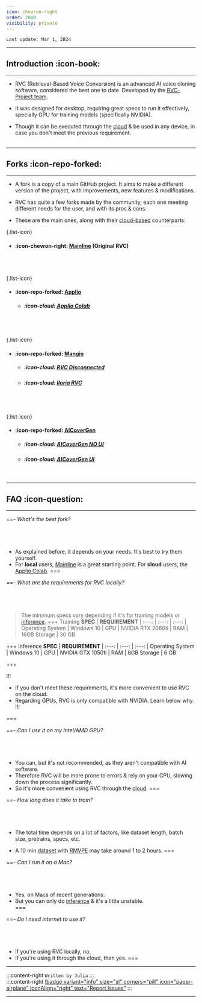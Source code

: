 ```yaml
---
icon: chevron-right
order: 2000
visibility: private
---
```


``Last update: Mar 1, 2024``

***

## Introduction :icon-book:
***
- RVC (Retrieval-Based Voice Conversion) is an advanced AI voice cloning software, considered the best one to date. Developed by the <u>[RVC-Project team](https://github.com/RVC-Project/Retrieval-based-Voice-Conversion-WebUI)</u>.

- It was designed for desktop, requiring great specs to run it effectively, specially GPU for training models (specifically NVIDIA).

- Though it can be executed through the <u>[cloud](https://aihubdocs.github.io/en/extra/glossary/#cloud-based)</u> & be used in any device, in case you don't meet the previous requirement.        
‎       
***
## Forks :icon-repo-forked:
***
- A fork is a copy of a main GitHub project. It aims to make a different version of the project, with improvements, new features & modifications.

- RVC has quite a few forks made by the community, each one meeting different needs for the user, and with its pros & cons.     

- These are the main ones, along with their <u>[cloud-based](https://aihubdocs.github.io/en/extra/glossary/#cloud-based)</u> counterparts:       

{.list-icon}
- #### :icon-chevron-right: <u>[Mainline](https://github.com/RVC-Project/Retrieval-based-Voice-Conversion-WebUI)</u> (Original RVC)
###### ‎    
{.list-icon}
- #### :icon-repo-forked: <u>[Applio](https://applio.org/)</u>
    - ##### :icon-cloud: <u>[Applio Colab](https://colab.research.google.com/github/iahispano/applio/blob/master/assets/Applio.ipynb)</u>
###### ‎   
{.list-icon}
- #### :icon-repo-forked: <u>[Mangio](https://github.com/Mangio621/Mangio-RVC-Fork)</u>
    - ##### :icon-cloud: <u>[RVC Disconnected](https://colab.research.google.com/drive/1XIPCP9ken63S7M6b5ui1b36Cs17sP-NS#scrollTo=ZodNcumpg-JM)</u>
    - ##### :icon-cloud: <u>[Ilaria RVC](https://colab.research.google.com/drive/16LkwvFZeudTpUOsE_6bMjOq2qkxFo8Hr?usp=sharing)</u>
###### ‎  
{.list-icon} 
- #### :icon-repo-forked: <u>[AICoverGen](https://github.com/SociallyIneptWeeb/AICoverGen)</u>     
    - ##### :icon-cloud: <u>[AICoverGen NO UI](https://colab.research.google.com/drive/1u1brjK8IZt647UsbZuGYfW29oFM2I4tk?usp%3Dsharing&sa=D&source=editors&ust=1704303145687891&usg=AOvVaw3M9tmokG80RXF-GD1LJqCL)</u>
    - ##### :icon-cloud: <u>[AICoverGen UI](https://colab.research.google.com/github/hinabl/AICoverGen-Colab/blob/main/Hina_Mod_AICoverGen_colab.ipynb)</u>     
‎       
***
## FAQ :icon-question:
***

==- *What's the best fork?*
###### ‎       
- As explained before, it depends on your needs. It's best to try them yourself.
- For **local** users, <u>[Mainline](https://aihubdocs.github.io/en/rvc/local/mainline/)</u> is a great starting point. For **cloud** users, the <u>[Applio Colab](https://aihubdocs.github.io/en/rvc/cloud/applio-colab/)</u>.
===

==- *What are the requirements for RVC locally?*
###### ‎      
> The minimum specs vary depending if it's for training models or <u>[inference](https://aihubdocs.github.io/en/extra/glossary/#inference)</u>.
+++ Training
**SPEC** | **REQUIREMENT** | 
:---: | :---: | :---: |
Operating System | Windows 10 | 
GPU | NVIDIA RTX 2060ti | 
RAM | 16GB
Storage | 30 GB

+++ Inference
**SPEC** | **REQUIREMENT** | 
:---: | :---: | :---: |
Operating System | Windows 10 | 
GPU | NVIDIA GTX 1050ti | 
RAM | 8GB
Storage | 6 GB 

+++

!!!
- If you don't meet these requirements, it's more convenient to use RVC on the cloud.
- Regarding GPUs, RVC is only compatible with NVIDIA. Learn below why.
!!!

=== 

==- *Can I use it on my Intel/AMD GPU?*
###### ‎  
- You can, but it's not recommended, as they aren't compatible with AI software.
- Therefore RVC will be more prone to errors & rely on your CPU, slowing down the process significantly.
- So it's more convenient using RVC through the <u>[cloud](https://aihubdocs.github.io/en/extra/glossary/#cloud-based)</u>.
=== 

==- *How long does it take to train?*
###### ‎      
- The total time depends on a lot of factors, like dataset length, batch size, pretrains, specs, etc.

- A 10 min <u>[dataset](https://aihubdocs.github.io/en/vocal-isolation--datasets/datasets/)</u> with <u>[RMVPE](https://aihubdocs.github.io/en/rvc-resources/inference-settings/#pitch-extraction-algorithm)</u> may take around 1 to 2 hours.
=== 

==- *Can I run it on a Mac?*
###### ‎      
- Yes, on Macs of recent generations.
- But you can only do <u>[inference](https://aihubdocs.github.io/en/extra/glossary/#inference)</u> & it's a little unstable.  
===

==- *Do I need internet to use it?*
###### ‎      
- If you're using RVC locally, no.
- If you're using it through the cloud, then yes.
===

***
:::content-right
`Written by Julia`
:::
‎    
:::content-right
[!badge variant="info" size="xl" corners="pill" icon="paper-airplane" iconAlign="right" text="Report Issues"](http://aihubdocs.github.io/en/#contributions)
:::
‎  
***